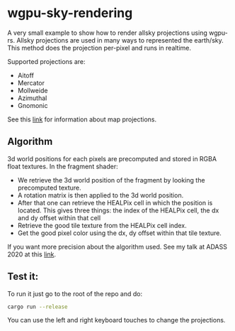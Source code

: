 # wgpu-sky-rendering

A very small example to show how to render allsky projections using wgpu-rs.
Allsky projections are used in many ways to represented the earth/sky.
This method does the projection per-pixel and runs in realtime.

Supported projections are:
* Aitoff
* Mercator
* Mollweide
* Azimuthal
* Gnomonic

See this [link](https://en.wikipedia.org/wiki/List_of_map_projections) for information about map projections.

## Algorithm

3d world positions for each pixels are precomputed and stored in RGBA float textures.
In the fragment shader:

* We retrieve the 3d world position of the fragment by looking the precomputed texture.
* A rotation matrix is then applied to the 3d world position.
* After that one can retrieve the HEALPix cell in which the position is located. This gives three things: the index of the HEALPix cell, the dx and dy offset within that cell
* Retrieve the good tile texture from the HEALPix cell index.
* Get the good pixel color using the dx, dy offset within that tile texture.

If you want more precision about the algorithm used. See my talk at ADASS 2020 at this [link](https://www.youtube.com/watch?v=TILtJOiiRoc).

## Test it:

To run it just go to the root of the repo and do:

```sh
cargo run --release
```

You can use the left and right keyboard touches to change the projections.
